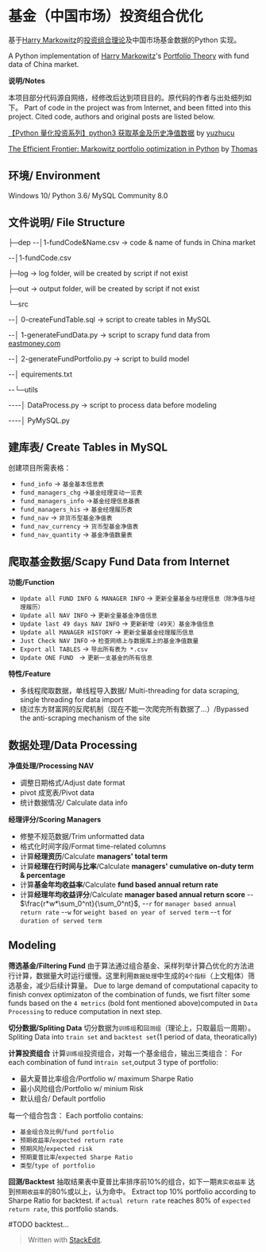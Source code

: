 # 基金（中国市场）投资组合优化
基于[Harry  Markowitz](https://en.m.wikipedia.org/wiki/Harry_Markowitz)的[投资组合理论](https://wiki.mbalib.com/wiki/%E6%8A%95%E8%B5%84%E7%BB%84%E5%90%88%E7%90%86%E8%AE%BA)及中国市场基金数据的Python 实现。

A Python implementation of [Harry  Markowitz](https://en.m.wikipedia.org/wiki/Harry_Markowitz)'s [Portfolio Theory](https://wiki.mbalib.com/wiki/%E6%8A%95%E8%B5%84%E7%BB%84%E5%90%88%E7%90%86%E8%AE%BA) with fund data of China market.

**说明/Notes**

本项目部分代码源自网络，经修改后达到项目目的。原代码的作者与出处细列如下。
Part of code in the project was from Internet, and been fitted into this project. Cited code, authors and original posts are listed below.

[【Python 量化投资系列】python3 获取基金及历史净值数据](https://blog.csdn.net/yuzhucu/article/details/55261024) by [yuzhucu](https://blog.csdn.net/yuzhucu)

[The Efficient Frontier: Markowitz portfolio optimization in Python](https://blog.quantopian.com/markowitz-portfolio-optimization-2/) by [Thomas ](https://blog.quantopian.com/author/twiecki/)

## 环境/ Environment
Windows 10/ Python 3.6/ MySQL Community 8.0

## 文件说明/ File Structure
├─dep
--│1-fundCode&Name.csv  -> code & name of funds in China market

--│1-fundCode.csv

├─log   -> log folder, will be created by script if not exist

├─out ->  output folder, will be created by script if not exist

└─src

--│ 0-createFundTable.sql -> script to create tables in MySQL

--│ 1-generateFundData.py -> script to scrapy fund data from [eastmoney.com](http://www.eastmoney.com/)

--│ 2-generateFundPortfolio.py -> script to build model

--│ equirements.txt

--└─utils

----│ DataProcess.py -> script to process data before modeling 

----│ PyMySQL.py

## 建库表/ Create Tables in MySQL
创建项目所需表格：

 - `fund_info` -> `基金基本信息表`
 - `fund_managers_chg` ->`基金经理变动一览表`
 - `fund_managers_info` ->`基金经理信息基表`
  - `fund_managers_his` -> `基金经理履历表`
- `fund_nav` -> `非货币型基金净值表`
 - `fund_nav_currency` -> `货币型基金净值表`
 - `fund_nav_quantity` -> `基金净值数量表`
 
## 爬取基金数据/Scapy Fund Data from Internet 
**功能/Function**
- `Update all FUND INFO & MANAGER INFO` -> `更新全量基金与经理信息（除净值与经理履历）`
- `Update all NAV INFO` -> `更新全量基金净值信息`
- `Update last 49 days NAV INFO` -> `更新新增（49天）基金净值信息`
- `Update all MANAGER HISTORY` -> `更新全量基金经理履历信息`
- `Just Check NAV INFO` -> `检查网络上与数据库上的基金净值数量`
- `Export all TABLES` -> `导出所有表为 *.csv`
- `Update ONE FUND ` -> `更新一支基金的所有信息`

**特性/Feature**
- 多线程爬取数据，单线程导入数据/ Multi-threading for data scraping, single threading for data import
-  绕过东方财富网的反爬机制（现在不能一次爬完所有数据了...）/Bypassed the anti-scraping mechanism of the site

## 数据处理/Data Processing
**净值处理/Processing NAV**
- 调整日期格式/Adjust date format
- pivot 成宽表/Pivot data
- 统计数据情况/ Calculate data info

**经理评分/Scoring Managers**
- 修整不规范数据/Trim unformatted data
- 格式化时间字段/Format time-related columns
- 计算**经理资历**/Calculate **managers' total term**
-  计算**经理在行时间与比率**/Calculate **managers' cumulative on-duty  term & percentage**
-  计算**基金年均收益率**/Calculate **fund based annual return rate**
- 计算**经理年均收益评分**/Calculate **manager based annual return score**
-- $\frac{r*w*\sum_0^nt}{\sum_0^nt}$,
--`r` for `manager based annual return rate`
--`w` for `weight based on year of served term`
--`t` for `duration of served term` 

## Modeling
**筛选基金/Filtering Fund**
由于算法通过组合基金、采样列举计算凸优化的方法进行计算，数据量大时运行缓慢。这里利用`数据处理`中生成的`4个指标`（上文粗体）筛选基金，减少后续计算量。
Due to large demand of computational capacity to finish convex optimizaton of the combination of funds, we fisrt filter some funds based on the `4 metrics` (bold font mentioned above)computed in `Data Processing` to reduce computation in next step.

**切分数据/Spliting Data**
切分数据为`训练组`和`回测组`（理论上，只取最后一周期）。
Spliting Data into `train set` and `backtest set`(1 period of data, theoratically)

**计算投资组合**
计算`训练组`投资组合，对每一个基金组合，输出三类组合：
For each combination of fund in`train set`,output 3 type of  portfolio:
- 最大夏普比率组合/Portfolio w/ maximum Sharpe Ratio
- 最小风险组合/Portfolio w/ minium Risk 
- 默认组合/ Default portfolio

每一个组合包含：
Each portfolio contains:
- `基金组合及比例`/`fund portfolio`
- `预期收益率`/`expected return rate`
- `预期风险`/`expected risk`
- `预期夏普比率`/`expected Sharpe Ratio`
- `类型`/`type of portfolio`

**回测/Backtest**
抽取结果表中夏普比率排序前10%的组合，如下一期`真实收益率` 达到`预期收益率`的80%或以上，认为命中。
Extract top 10% portfolio according to Sharpe Ratio for backtest. if `actual return rate` reaches 80% of `expected return rate`, this portfolio stands.

#TODO backtest...
> Written with [StackEdit](https://stackedit.io/).
